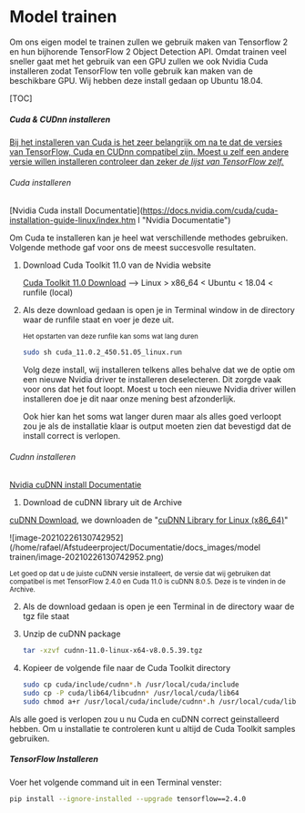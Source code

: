 # Model trainen

Om ons eigen model te trainen zullen we gebruik maken van Tensorflow 2 en hun bijhorende TensorFlow 2 Object Detection API. Omdat trainen veel sneller gaat met het gebruik van een GPU zullen we ook Nvidia Cuda installeren zodat TensorFlow ten volle gebruik kan maken van de beschikbare GPU. Wij hebben deze install gedaan op Ubuntu 18.04.

[TOC]



##### Cuda & CUDnn installeren

<u>Bij het installeren van Cuda is het zeer belangrijk om na te dat de versies van TensorFlow, Cuda en CUDnn compatibel zijn. Moest u zelf een andere versie willen installeren controleer dan zeker [*de lijst van TensorFlow zelf.*](https://www.tensorflow.org/install/source#gpu "Tensorflow Compatibility List")</u>



###### Cuda installeren

[Nvidia Cuda install Documentatie](https://docs.nvidia.com/cuda/cuda-installation-guide-linux/index.htm l "Nvidia Documentatie")

Om Cuda te installeren kan je heel wat verschillende methodes gebruiken. Volgende methode gaf voor ons de meest succesvolle resultaten.

1. Download Cuda Toolkit 11.0  van de Nvidia website

   [Cuda Toolkit 11.0 Download](https://developer.nvidia.com/cuda-11.0-download-archive?target_os=Linux&amp;target_arch=x86_64&amp;target_distro=Ubuntu&amp;target_version=1804 "Cuda Toolkit 11.0") -->  Linux > x86_64 < Ubuntu < 18.04 < runfile (local) 

2. Als deze download gedaan is open je in Terminal window in de directory waar de runfile staat en voer je deze uit.

   <sub>Het opstarten van deze runfile kan soms wat lang duren </sub>

   ```bash
   sudo sh cuda_11.0.2_450.51.05_linux.run
   ```

   Volg deze install, wij installeren telkens alles behalve dat we de optie om een nieuwe Nvidia driver te installeren deselecteren. Dit zorgde vaak voor ons dat het fout loopt. Moest u toch een nieuwe Nvidia driver willen installeren doe je dit naar onze mening best afzonderlijk.

   Ook hier kan het soms wat langer duren maar als alles goed verloopt zou je als de installatie klaar is output moeten zien dat bevestigd dat de install correct is verlopen.

###### Cudnn installeren

[Nvidia cuDNN install Documentatie](https://docs.nvidia.com/deeplearning/cudnn/install-guide/index.html "Nvidia cuDNN install Documentatie]")

1.  Download de cuDNN library uit de Archive

   [cuDNN Download](https://developer.nvidia.com/rdp/cudnn-download "cuDNN Download"), we downloaden de "[cuDNN Library for Linux (x86_64)](https://developer.nvidia.com/compute/machine-learning/cudnn/secure/8.0.5/11.0_20201106/cudnn-11.0-linux-x64-v8.0.5.39.tgz)"

   ![image-20210226130742952](/home/rafael/Afstudeerproject/Documentatie/docs_images/model trainen/image-20210226130742952.png)

   <sub>Let goed op dat u de juiste cuDNN versie installeert, de versie dat wij gebruiken dat compatibel is met TensorFlow 2.4.0 en Cuda 11.0 is cuDNN 8.0.5. Deze is te vinden in de Archive.</sub>

   

2.  Als de download gedaan is open je een Terminal in de directory waar de tgz file staat

   1. Unzip de cuDNN package

      ```bash
      tar -xzvf cudnn-11.0-linux-x64-v8.0.5.39.tgz
      ```

   2. Kopieer de volgende file naar de Cuda Toolkit directory

      ```bash
      sudo cp cuda/include/cudnn*.h /usr/local/cuda/include 
      sudo cp -P cuda/lib64/libcudnn* /usr/local/cuda/lib64 
      sudo chmod a+r /usr/local/cuda/include/cudnn*.h /usr/local/cuda/lib64/libcudnn*
      ```



Als alle goed is verlopen zou u nu Cuda en cuDNN correct geinstalleerd hebben. Om u installatie te controleren kunt u altijd de Cuda Toolkit samples gebruiken. 

##### TensorFlow Installeren

Voer het volgende command uit in een Terminal venster:

```bash
pip install --ignore-installed --upgrade tensorflow==2.4.0
```



